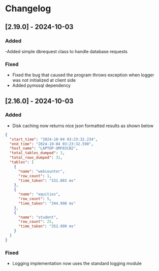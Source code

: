 # Changelog
## [2.19.0] - 2024-10-03
### Added
-Added simple dbrequest class to handle database requests
### Fixed
- Fixed the bug that caused the program throws exception when logger was not initialized at client side
- Added pymssql dependency


## [2.16.0] - 2024-10-03
### Added
- Disk caching now returns nice json formatted results as shown below
```json
{
  "start_time": "2024-10-04 03:23:32.234",
  "end_time": "2024-10-04 03:23:32.590",
  "host_name": "LAPTOP-UMF83CB2",
  "total_tables_dumped": 3,
  "total_rows_dumped": 31,
  "tables": [
    {
      "name": "webcounter",
      "row_count": 1,
      "time_taken": "331.003 ms"
    },
    {
      "name": "equities",
      "row_count": 5,
      "time_taken": "344.998 ms"
    },
    {
      "name": "student",
      "row_count": 25,
      "time_taken": "352.999 ms"
    }
  ]
}

```

### Fixed
- Logging implementation now uses the standard logging module


